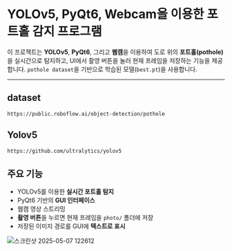 #  YOLOv5, PyQt6, Webcam을 이용한 포트홀 감지 프로그램 

이 프로젝트는 **YOLOv5**, **PyQt6**, 그리고 **웹캠**을 이용하여 도로 위의 **포트홀(pothole)** 을 실시간으로 탐지하고, UI에서 촬영 버튼을 눌러 현재 프레임을 저장하는 기능을 제공합니다. `pothole dataset`을 기반으로 학습된 모델(`best.pt`)을 사용합니다.

---
## dataset
    https://public.roboflow.ai/object-detection/pothole

## Yolov5
    https://github.com/ultralytics/yolov5

## 주요 기능

- YOLOv5를 이용한 **실시간 포트홀 탐지**
- PyQt6 기반의 **GUI 인터페이스**
- 웹캠 영상 스트리밍
- **촬영 버튼**을 누르면 현재 프레임을 `photo/` 폴더에 저장
- 저장된 이미지 경로를 GUI에 **텍스트로 표시**



![스크린샷 2025-05-07 122612](https://github.com/user-attachments/assets/af94a50a-d584-438e-aaed-7053545ab287)
